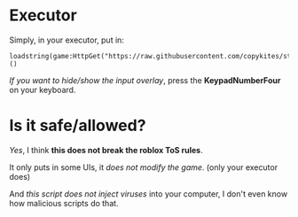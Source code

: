 # Executor
Simply, in your executor, put in:
```
loadstring(game:HttpGet("https://raw.githubusercontent.com/copykites/store/refs/heads/main/roblox/INPUT_OVERLAY/init.lua"))()
```

*If you want to hide/show the input overlay*, press the **KeypadNumberFour** on your keyboard.

# Is it safe/allowed?
*Yes*, I think **this does not break the roblox ToS rules**.

It only puts in some UIs, it *does not modify the game*.
(only your executor does)

And *this script does not inject viruses* into your computer,
I don't even know how malicious scripts do that.
